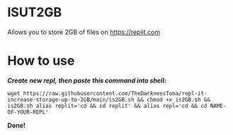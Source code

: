 # ISUT2GB
Allows you to store 2GB of files on https://replit.com

# How to use
***Create new repl, then paste this command into shell:***
 ```shell
wget https://raw.githubusercontent.com/TheDarknessToma/repl-it-increase-storage-up-to-2GB/main/is2GB.sh && chmod +x is2GB.sh && is2GB.sh alias replit='cd && cd replit' && alias repl='cd && cd NAME-OF-YOUR-REPL'
```
**Done!**
